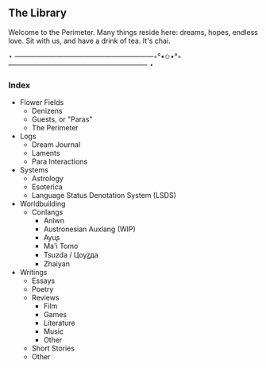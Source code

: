 ## The Library

Welcome to the Perimeter. Many things reside here: dreams, hopes, endless love. Sit with us, and have a drink of tea. It's chai. 


⋆ ————————————————————◦°•✩•°◦ ———————————————————— ⋆
### Index
- Flower Fields
  - Denizens
  - Guests, or "Paras"
  - The Perimeter
- Logs
  - Dream Journal
  - Laments
  - Para Interactions
- Systems
  - Astrology 
  - Esoterica
  - Language Status Denotation System (LSDS)
- Worldbuilding
  - Conlangs
    - Anlwn
    - Austronesian Auxlang (WIP)
    - Ayuʂ
    - Ma'i Tomo
    - Tsuzda / Цoyꙁдa
    - Zhaiyan
- Writings
  - Essays 
  - Poetry
  - Reviews
    - Film
    - Games
    - Literature
    - Music
    - Other
  - Short Stories
  - Other
